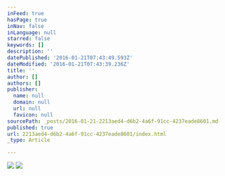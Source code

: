 ```yaml
---
inFeed: true
hasPage: true
inNav: false
inLanguage: null
starred: false
keywords: []
description: ''
datePublished: '2016-01-21T07:43:49.593Z'
dateModified: '2016-01-21T07:43:39.236Z'
title: ''
author: []
authors: []
publisher:
  name: null
  domain: null
  url: null
  favicon: null
sourcePath: _posts/2016-01-21-2213aed4-d6b2-4a6f-91cc-4237eade8601.md
published: true
url: 2213aed4-d6b2-4a6f-91cc-4237eade8601/index.html
_type: Article

---
```

![](https://the-grid-user-content.s3-us-west-2.amazonaws.com/b459b4fd-ffcc-4932-81dc-02df62c110d5.gif)
![](https://the-grid-user-content.s3-us-west-2.amazonaws.com/8735193b-b9b5-4d6a-94ee-d295dbe9ee1b.gif)